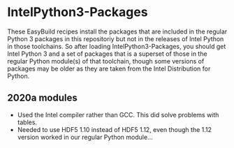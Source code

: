 # IntelPython3-Packages

These EasyBuild recipes install the packages that are included in the
regular Python 3 packages in this repositoriy but not in the releases
of Intel Python in those toolchains. So after loading IntelPython3-Packages,
you should get Intel Python 3 and a set of packages that is a superset of
those in the regular Python module(s) of that toolchain, though some versions
of packages may be older as they are taken from the Intel Distribution for 
Python.


## 2020a modules

* Used the Intel compiler rather than GCC. This did solve problems with tables.
* Needed to use HDF5 1.10 instead of HDF5 1.12, even though the 1.12 version 
  worked in our regular Python module...

